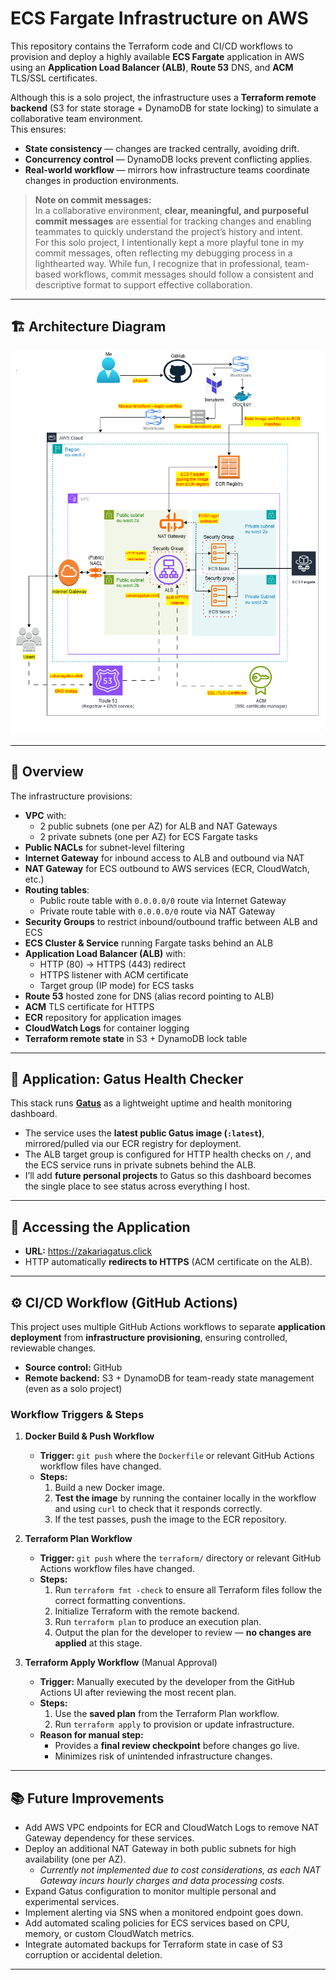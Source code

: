 # ECS Fargate Infrastructure on AWS

This repository contains the Terraform code and CI/CD workflows to provision and deploy a highly available **ECS Fargate** application in AWS using an **Application Load Balancer (ALB)**, **Route 53** DNS, and **ACM** TLS/SSL certificates.

Although this is a solo project, the infrastructure uses a **Terraform remote backend** (S3 for state storage + DynamoDB for state locking) to simulate a collaborative team environment.  
This ensures:
- **State consistency** — changes are tracked centrally, avoiding drift.
- **Concurrency control** — DynamoDB locks prevent conflicting applies.
- **Real-world workflow** — mirrors how infrastructure teams coordinate changes in production environments.

> **Note on commit messages:**  
> In a collaborative environment, **clear, meaningful, and purposeful commit messages** are essential for tracking changes and enabling teammates to quickly understand the project’s history and intent.  
> For this solo project, I intentionally kept a more playful tone in my commit messages, often reflecting my debugging process in a lighthearted way. While fun, I recognize that in professional, team-based workflows, commit messages should follow a consistent and descriptive format to support effective collaboration.

---

## 🏗 Architecture Diagram

![Architecture Diagram](./readmefiles/finalinfra.png)

---

## 📜 Overview

The infrastructure provisions:

- **VPC** with:
  - 2 public subnets (one per AZ) for ALB and NAT Gateways
  - 2 private subnets (one per AZ) for ECS Fargate tasks
- **Public NACLs** for subnet-level filtering
- **Internet Gateway** for inbound access to ALB and outbound via NAT
- **NAT Gateway** for ECS outbound to AWS services (ECR, CloudWatch, etc.)
- **Routing tables**:
  - Public route table with `0.0.0.0/0` route via Internet Gateway
  - Private route table with `0.0.0.0/0` route via NAT Gateway
- **Security Groups** to restrict inbound/outbound traffic between ALB and ECS
- **ECS Cluster & Service** running Fargate tasks behind an ALB
- **Application Load Balancer (ALB)** with:
  - HTTP (80) → HTTPS (443) redirect
  - HTTPS listener with ACM certificate
  - Target group (IP mode) for ECS tasks
- **Route 53** hosted zone for DNS (alias record pointing to ALB)
- **ACM** TLS certificate for HTTPS
- **ECR** repository for application images
- **CloudWatch Logs** for container logging
- **Terraform remote state** in S3 + DynamoDB lock table

---

## 🧩 Application: Gatus Health Checker

This stack runs **[Gatus](https://github.com/TwiN/gatus)** as a lightweight uptime and health monitoring dashboard.  
- The service uses the **latest public Gatus image (`:latest`)**, mirrored/pulled via our ECR registry for deployment.  
- The ALB target group is configured for HTTP health checks on `/`, and the ECS service runs in private subnets behind the ALB.  
- I’ll add **future personal projects** to Gatus so this dashboard becomes the single place to see status across everything I host.

---

## 🔗 Accessing the Application

- **URL:** https://zakariagatus.click  
- HTTP automatically **redirects to HTTPS** (ACM certificate on the ALB).  

---

## ⚙️ CI/CD Workflow (GitHub Actions) 

This project uses multiple GitHub Actions workflows to separate **application deployment** from **infrastructure provisioning**, ensuring controlled, reviewable changes.

- **Source control:** GitHub  
- **Remote backend:** S3 + DynamoDB for team-ready state management (even as a solo project)  

### Workflow Triggers & Steps

1. **Docker Build & Push Workflow**  
   - **Trigger:** `git push` where the `Dockerfile` or relevant GitHub Actions workflow files have changed.  
   - **Steps:**  
     1. Build a new Docker image.  
     2. **Test the image** by running the container locally in the workflow and using `curl` to check that it responds correctly.  
     3. If the test passes, push the image to the ECR repository.  

2. **Terraform Plan Workflow**  
   - **Trigger:** `git push` where the `terraform/` directory or relevant GitHub Actions workflow files have changed.  
   - **Steps:**  
     1. Run `terraform fmt -check` to ensure all Terraform files follow the correct formatting conventions.  
     2. Initialize Terraform with the remote backend.  
     3. Run `terraform plan` to produce an execution plan.  
     4. Output the plan for the developer to review — **no changes are applied** at this stage.  

3. **Terraform Apply Workflow** (Manual Approval)  
   - **Trigger:** Manually executed by the developer from the GitHub Actions UI after reviewing the most recent plan.  
   - **Steps:**  
     1. Use the **saved plan** from the Terraform Plan workflow.  
     2. Run `terraform apply` to provision or update infrastructure.  
   - **Reason for manual step:**  
     - Provides a **final review checkpoint** before changes go live.  
     - Minimizes risk of unintended infrastructure changes.  

---

## 📚 Future Improvements

- Add AWS VPC endpoints for ECR and CloudWatch Logs to remove NAT Gateway dependency for these services.  
- Deploy an additional NAT Gateway in both public subnets for high availability (one per AZ).  
  - *Currently not implemented due to cost considerations, as each NAT Gateway incurs hourly charges and data processing costs.*  
- Expand Gatus configuration to monitor multiple personal and experimental services.  
- Implement alerting via SNS when a monitored endpoint goes down.
- Add automated scaling policies for ECS services based on CPU, memory, or custom CloudWatch metrics.  
- Integrate automated backups for Terraform state in case of S3 corruption or accidental deletion.  
---
